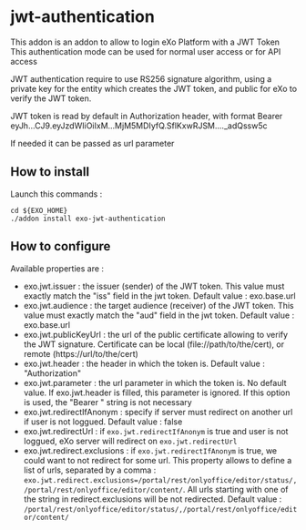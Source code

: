# jwt-authentication

This addon is an addon to allow to login eXo Platform with a JWT Token
This authentication mode can be used for normal user access or for API access

JWT authentication require to use RS256 signature algorithm, using a private key for the entity which creates the JWT token, and public for eXo to verify the JWT token.

JWT token is read by default in Authorization header, with format 
Bearer eyJh...CJ9.eyJzdWIiOiIxM...MjM5MDIyfQ.SflKxwRJSM...._adQssw5c

If needed it can be passed as url parameter

## How to install
Launch this commands :
```
cd ${EXO_HOME}
./addon install exo-jwt-authentication
```


## How to configure

Available properties are :

- exo.jwt.issuer : the issuer (sender) of the JWT token. This value must exactly match the "iss" field in the jwt token. Default value : exo.base.url
- exo.jwt.audience : the target audience (receiver) of the JWT token. This value must exactly match the "aud" field in the jwt token. Default value : exo.base.url
- exo.jwt.publicKeyUrl : the url of the public certificate allowing to verify the JWT signature. Certificate can be local (file://path/to/the/cert), or remote (https://url/to/the/cert)
- exo.jwt.header : the header in which the token is. Default value : "Authorization"
- exo.jwt.parameter : the url parameter in which the token is. No default value. If exo.jwt.header is filled, this parameter is ignored. If this option is used, the "Bearer " string is not necessary
- exo.jwt.redirectIfAnonym : specify if server must redirect on another url if user is not loggued. Default value : false
- exo.jwt.redirectUrl : if `exo.jwt.redirectIfAnonym` is true and user is not loggued, eXo server will redirect on `exo.jwt.redirectUrl`
- exo.jwt.redirect.exclusions : if `exo.jwt.redirectIfAnonym` is true, we could want to not redirect for some url. This property allows to define a list of urls, separated by a comma : `exo.jwt.redirect.exclusions=/portal/rest/onlyoffice/editor/status/,/portal/rest/onlyoffice/editor/content/`. All urls starting with one of the string in redirect.exclusions will be not redirected. Default value : `/portal/rest/onlyoffice/editor/status/,/portal/rest/onlyoffice/editor/content/`
